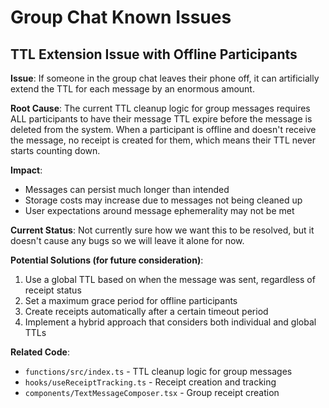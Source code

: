 # Group Chat Known Issues

## TTL Extension Issue with Offline Participants

**Issue**: If someone in the group chat leaves their phone off, it can artificially extend the TTL for each message by an enormous amount.

**Root Cause**: The current TTL cleanup logic for group messages requires ALL participants to have their message TTL expire before the message is deleted from the system. When a participant is offline and doesn't receive the message, no receipt is created for them, which means their TTL never starts counting down.

**Impact**: 
- Messages can persist much longer than intended
- Storage costs may increase due to messages not being cleaned up
- User expectations around message ephemerality may not be met

**Current Status**: Not currently sure how we want this to be resolved, but it doesn't cause any bugs so we will leave it alone for now.

**Potential Solutions (for future consideration)**:
1. Use a global TTL based on when the message was sent, regardless of receipt status
2. Set a maximum grace period for offline participants
3. Create receipts automatically after a certain timeout period
4. Implement a hybrid approach that considers both individual and global TTLs

**Related Code**:
- `functions/src/index.ts` - TTL cleanup logic for group messages
- `hooks/useReceiptTracking.ts` - Receipt creation and tracking
- `components/TextMessageComposer.tsx` - Group receipt creation 